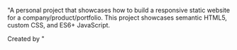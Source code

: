 "A personal project that showcases how to build a responsive static website for a company/product/portfolio. This project showcases semantic HTML5, custom CSS, and ES6+ JavaScript. 

Created by <meso1007>"

